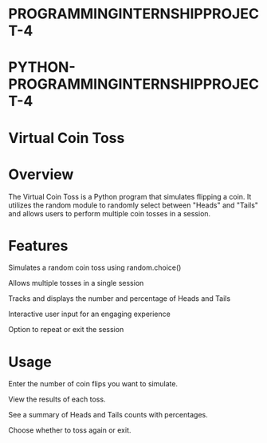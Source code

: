 # PROGRAMMINGINTERNSHIPPROJECT-4

# PYTHON-PROGRAMMINGINTERNSHIPPROJECT-4
# Virtual Coin Toss

# Overview

The Virtual Coin Toss is a Python program that simulates flipping a coin. It utilizes the random module to randomly select between "Heads" and "Tails" and allows users to perform multiple coin tosses in a session.

# Features

Simulates a random coin toss using random.choice()

Allows multiple tosses in a single session

Tracks and displays the number and percentage of Heads and Tails

Interactive user input for an engaging experience

Option to repeat or exit the session

# Usage

Enter the number of coin flips you want to simulate.

View the results of each toss.

See a summary of Heads and Tails counts with percentages.

Choose whether to toss again or exit.
